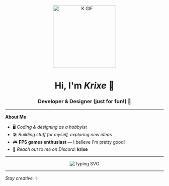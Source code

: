 <!-- Havalı GitHub Profil README'si -->

<div align="center">
  
  <img src="https://media.giphy.com/media/26tn33aiTi1jkl6H6/giphy.gif](https://media1.giphy.com/media/v1.Y2lkPTc5MGI3NjExbWoxcG80aHkwNmo0N2tkNDRzYjZkczVlZHVwOGx5dTMxYnRtcXNybiZlcD12MV9pbnRlcm5hbF9naWZfYnlfaWQmY3Q9Zw/02x9ewNCONvsr9Pi6f/giphy.gif" width="200" alt="K GIF" />
  
  <h1>Hi, I'm <b><i>Krixe</i></b> 👋</h1>
  <h3>Developer & Designer (just for fun!) 🚀</h3>
</div>

---

**About Me**

- 🖥️ _Coding & designing as a hobbyist_
- 🛠️ _Building stuff for myself, exploring new ideas_
- 🎮 **FPS games enthusiast** — I believe I'm pretty good!  
- 💬 _Reach out to me on Discord:_ **krixe**

---

<div align="center">
  <img src="[![Typing SVG](https://readme-typing-svg.demolab.com?font=Fira+Code&duration=2000&pause=500&color=8A3BF7&multiline=true&width=435&lines=keyboard+enjoyer;im+not+a+proffessional(yet))](https://git.io/typing-svg)" alt="Typing SVG" />
</div>

---

_Stay creative._ ✨
